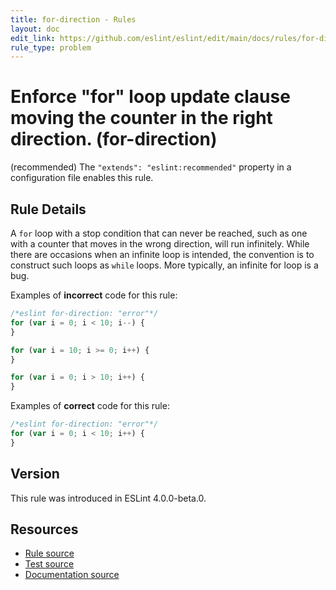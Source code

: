 ```yaml
---
title: for-direction - Rules
layout: doc
edit_link: https://github.com/eslint/eslint/edit/main/docs/rules/for-direction.md
rule_type: problem
---
```

<!-- Note: No pull requests accepted for this file. See README.md in the root directory for details. -->

# Enforce "for" loop update clause moving the counter in the right direction. (for-direction)

(recommended) The `"extends": "eslint:recommended"` property in a configuration file enables this rule.

## Rule Details

A `for` loop with a stop condition that can never be reached, such as one with a counter that moves in the wrong direction, will run infinitely. While there are occasions when an infinite loop is intended, the convention is to construct such loops as `while` loops. More typically, an infinite for loop is a bug.

Examples of **incorrect** code for this rule:

```js
/*eslint for-direction: "error"*/
for (var i = 0; i < 10; i--) {
}

for (var i = 10; i >= 0; i++) {
}

for (var i = 0; i > 10; i++) {
}
```

Examples of **correct** code for this rule:

```js
/*eslint for-direction: "error"*/
for (var i = 0; i < 10; i++) {
}
```

## Version

This rule was introduced in ESLint 4.0.0-beta.0.

## Resources

* [Rule source](https://github.com/eslint/eslint/tree/HEAD/lib/rules/for-direction.js)
* [Test source](https://github.com/eslint/eslint/tree/HEAD/tests/lib/rules/for-direction.js)
* [Documentation source](https://github.com/eslint/eslint/tree/HEAD/docs/rules/for-direction.md)
